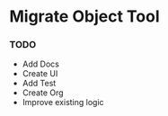 # Migrate Object Tool

### TODO

- Add Docs
- Create UI
- Add Test
- Create Org
- Improve existing logic

